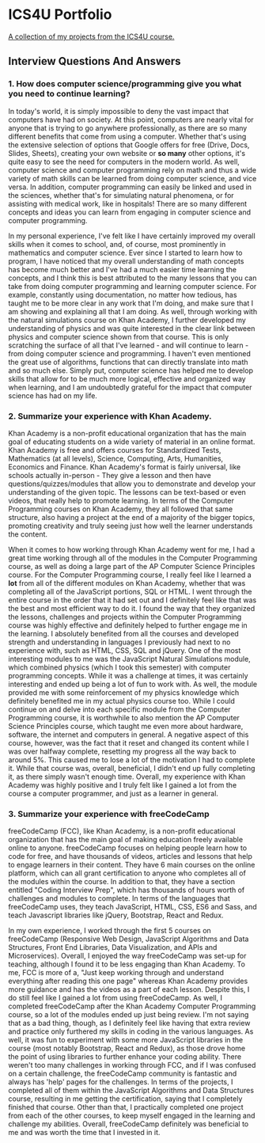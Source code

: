 # ICS4U Portfolio
[A collection of my projects from the ICS4U course.](https://alexclements63.github.io/ICS4U-Portfolio/)

## Interview Questions And Answers

### 1. How does computer science/programming give you what you need to continue learning?
In today's world, it is simply impossible to deny the vast impact that computers have had on society. At this point, computers are nearly vital for anyone that is trying to go anywhere professionally, as there are so many different benefits that come from using a computer. Whether that's using the extensive selection of options that Google offers for free (Drive, Docs, Slides, Sheets), creating your own website or **so many** other options, it's quite easy to see the need for computers in the modern world. As well, computer science and computer programming rely on math and thus a wide variety of math skills can be learned from doing computer science, and vice versa. In addition, computer programming can easily be linked and used in the sciences, whether that's for simulating natural phenomena, or for assisting with medical work, like in hospitals! There are so many different concepts and ideas you can learn from engaging in computer science and computer programming.

In my personal experience, I've felt like I have certainly improved my overall skills when it comes to school, and, of course, most prominently in mathematics and computer science. Ever since I started to learn how to program, I have noticed that my overall understanding of math concepts has become much better and I've had a much easier time learning the concepts, and I think this is best attributed to the many lessons that you can take from doing computer programming and learning computer science. For example, constantly using documentation, no matter how tedious, has taught me to be more clear in any work that I'm doing, and make sure that I am showing and explaining all that I am doing. As well, through working with the natural simulations course on Khan Academy, I further developed my understanding of physics and was quite interested in the clear link between physics and computer science shown from that course. This is only scratching the surface of all that I've learned - and will continue to learn - from doing computer science and programming. I haven't even mentioned the great use of algorithms, functions that can directly translate into math and so much else. Simply put, computer science has helped me to develop skills that allow for to be much more logical, effective and organized way when learning, and I am undoubtedly grateful for the impact that computer science has had on my life.
### 2. Summarize your experience with Khan Academy.
Khan Academy is a non-profit educational organization that has the main goal of educating students on a wide variety of material in an online format. Khan Academy is free and offers courses for Standardized Tests, Mathematics (at all levels), Science, Computing, Arts, Humanities, Economics and Finance. Khan Academy's format is fairly universal, like schools actually in-person - They give a lesson and then have questions/quizzes/modules that allow you to demonstrate and develop your understanding of the given topic. The lessons can be text-based or even videos, that really help to promote learning. In terms of the Computer Programming courses on Khan Academy, they all followed that same structure, also having a project at the end of a majority of the bigger topics, promoting creativity and truly seeing just how well the learner understands the content.

When it comes to how working through Khan Academy went for me, I had a great time working through all of the modules in the Computer Programming course, as well as doing a large part of the AP Computer Science Principles course. For the Computer Programming course, I really feel like I learned a **lot** from all of the different modules on Khan Academy, whether that was completing all of the JavaScript portions, SQL or HTML. I went through the entire course in the order that it had set out and I definitely feel like that was the best and most efficient way to do it. I found the way that they organized the lessons, challenges and projects within the Computer Programming course was highly effective and definitely helped to further engage me in the learning. I absolutely benefited from all the courses and developed strength and understanding in languages I previously had next to no experience with, such as HTML, CSS, SQL and jQuery. One of the most interesting modules to me was the JavaScript Natural Simulations module, which combined physics (which I took this semester) with computer programming concepts. While it was a challenge at times, it was certainly interesting and ended up being a lot of fun to work with. As well, the module provided me with some reinforcement of my physics knowledge which definitely benefited me in my actual physics course too. While I could continue on and delve into each specific module from the Computer Programming course, it is worthwhile to also mention the AP Computer Science Principles course, which taught me even more about hardware, software, the internet and computers in general. A negative aspect of this course, however, was the fact that it reset and changed its content while I was over halfway complete, resetting my progress all the way back to around 5%. This caused me to lose a lot of the motivation I had to complete it. While that course was, overall, beneficial, I didn't end up fully completing it, as there simply wasn't enough time. Overall, my experience with Khan Academy was highly positive and I truly felt like I gained a lot from the course a computer programmer, and just as a learner in general. 

### 3. Summarize your experience with freeCodeCamp
freeCodeCamp (FCC), like Khan Academy, is a non-profit educational organization that has the main goal of making education freely available online to anyone. freeCodeCamp focuses on helping people learn how to code for free, and have thousands of videos, articles and lessons that help to engage learners in their content. They have 6 main courses on the online platform, which can all grant certification to anyone who completes all of the modules within the course. In addition to that, they have a section entitled "Coding Interview Prep", which has thousands of hours worth of challenges and modules to complete. In terms of the languages that freeCodeCamp uses, they teach JavaScript, HTML, CSS, ES6 and Sass, and teach Javascript libraries like jQuery, Bootstrap, React and Redux. 

In my own experience, I worked through the first 5 courses on freeCodeCamp (Responsive Web Design, JavaScript Algorithms and Data Structures, Front End Libraries, Data Visualization, and APIs and Microservices). Overall, I enjoyed the way freeCodeCamp was set-up for teaching, although I found it to be less engaging than Khan Academy. To me, FCC is more of a, "Just keep working through and understand everything after reading this one page" whereas Khan Academy provides more guidance and has the videos as a part of each lesson. Despite this, I do still feel like I gained a lot from using freeCodeCamp. As well, I completed freeCodeCamp after the Khan Academy Computer Programming course, so a lot of the modules ended up just being review. I'm not saying that as a bad thing, though, as I definitely feel like having that extra review and practice only furthered my skills in coding in the various languages. As well, it was fun to experiment with some more JavaScript libraries in the course (most notably Bootstrap, React and Redux), as those drove home the point of using libraries to further enhance your coding ability. There weren't too many challenges in working through FCC, and if I was confused on a certain challenge, the freeCodeCamp community is fantastic and always has 'help' pages for the challenges. In terms of the projects, I completed all of them within the JavaScript Algorithms and Data Structures course, resulting in me getting the certification, saying that I completely finished that course. Other than that, I practically completed one project from each of the other courses, to keep myself engaged in the learning and challenge my abilities. Overall, freeCodeCamp definitely was beneficial to me and was worth the time that I invested in it. 
